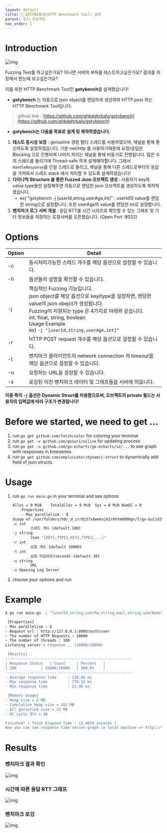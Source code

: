 ```yaml
---
layout: default
title: 📌 GOTYBENCH(HTTP Benchmark Tool) 설계
parent: 토이 프로젝트
nav_order: 1
---
```

# **Introduction**
![img](../../../assets/img/rds/24.gif)

Fuzzing Test를 하고싶은가요? 아니면 서버의 부하를 테스트하고싶은가요? 결과를 저장해서 한눈에 보고싶은가요?

이를 위한 HTTP Benchmark Tool인 **gotybench**를 설계했습니다! 

* **gotybench** 는 자동으로 json object를 랜덤하게 생성하여 HTTP.post 하는 HTTP Benchmark Tool입니다.
> github link : [https://github.com/ghkdqhrbals/gotybench](https://github.com/ghkdqhrbals/gotybench)

* **gotybench는 다음을 목표로 설계 및 제작하였습니다.**

1. **테스트 동시성 보장** : goroutine 경량 멀티 스레드를 사용하였으며, 채널을 통해 통신하도록 설정하였습니다. 기본 net/http 를 사용하기때문에 요청/응답은 Blocking 으로 진행되며 나머지 처리는 채널을 통해 비동기로 진행됩니다. 많은 수의 스레드를 돌리기에 Thread-safe 하게 설계해야합니다. 그래서 `HandleResponse`를 단일 스레드로 돌리고, 채널을 통해 다른 스레드로부터의 응답을 가져와서 스레드 stack 에서 처리할 수 있도록 설계하였습니다!
2. **다이나믹 Structure 을 통한 Fuzzed Json 오브젝트 생성** : 사용자가 key와 value type들만 설정해주면 자동으로 랜덤한 json 오브젝트를 생성하도록 제작하였습니다.
   * ex) "gotybench -j [userId,string,userAge,int]" : userId의 value를 랜덤한 string으로 설정합니다. 또한 userAge의 value를 랜덤한 int로 설정합니다.
3. **벤치마크 로그 서버 개설** : 응답 RTT를 시간 시리즈로 확인할 수 있는 그래프 및 기타 정보들을 저장하는 로컬서버를 오픈했습니다. (Open Port :8022)

# **Options**

| Option | Detail                                                                                                                                                                                                                        |
|--------|-------------------------------------------------------------------------------------------------------------------------------------------------------------------------------------------------------------------------------|
| -c     | 동시처리가능한 스레드 개수를 해당 옵션으로 설정할 수 있습니다.                                                                                                                                                                                           |
| -h     | 옵션들의 설명을 확인할 수 있습니다.                                                                                                                                                                                                          |
| -j     | 핵심적인 Fuzzing 기능입니다. <br> json object를 해당 옵션으로 key/type을 설정하면, 랜덤한 value의 json obejct가 생성됩니다.<br>Fuzzing이 지원되는 type 은 4가지로 아래와 같습니다.<br>int, float, string, boolean<br>Usage Example<br>ex) `-j "[userId,string,userAge,int]"` |
| -r     | HTTP POST request 개수를 해당 옵션으로 설정할 수 있습니다.                                                                                                                                                                                     |
| -t     | 벤치마크 클라이언트의 network connection 의 timeout을 해당 옵션으로 설정할 수 있습니다.                                                                                                                                                                 |
| -u     | 요청하는 URL을 설정할 수 있습니다.                                                                                                                                                                                                         |
| -s     | 로깅된 이전 벤치마크 데이터 및 그래프들을 서버에 띄웁니다.                                                                                                                                                                                       |

**이중 특히 `-j` 옵션은 Dynamic Struct를 차용함으로써, 오브젝트의 private 필드는 사용자의 입력값에 따라 구조가 변경됩니다!**

# **Before we started, we need to get ...**
1. run `go get github.com/fatih/color` for coloring your terminal
2. run `go get -v github.com/gosuri/uilive` for updating process
3. run `go get -u github.com/go-echarts/go-echarts/v2/...` to see graph with responses in timeseries.
4. run `go get github.com/ompluscator/dynamic-struct` to dynamically add field of json structs.

# **Usage**
1. run `go run main.go` in your terminal and see options

   ```bash
   Alloc = 0 MiB	TotalAlloc = 0 MiB	Sys = 8 MiB	NumGC = 0
       Properties
       - Max parallelism : 8
   Usage of /var/folders/h0/_d_zrr0j57x8wmknjb1r6hfm0000gn/T/go-build3252492082/b001/exe/main:
   -c int
           스레드 개수 (default 100)
   -j string
           Json "[KEY1,TYPE1,KEY2,TYPE2,...]" 
   -r int
           요청 개수 (default 10000)
   -t int
           요청 타임아웃(second) (default 30)
   -u string
           URL
   -s Opening Log Server
   ```                                                    
2. choose your options and run

# **Example**

```bash
$ go run main.go -j "[userId,string,userPw,string,mail,string,userName,string]" -r 10000 -c 1000 -u http://127.0.0.1:8080/auth/user

 [Properties]
- Max parallelism : 8
- Request url : http://127.0.0.1:8080/auth/user
- The number of HTTP Requests : 10000
- The number of threads : 100
Listening server's response .. (10000/10000)

 [Results]
---------------------------------------------------------
| Response Status 	| Count 	| Percent 	|
| 200 			| 10000/10000 	| 100.0%	|
---------------------------------------------------------
- Average response time 	: 110.66 ms
- Max response time     	: 770.32 ms
- Min response time     	: 21.46 ms

 [Memory Usage]
- Heap size = 2 MB
- Cumulative Heap size = 161 MB
- All goroutine size = 22 MB
- GC cycle 횟수 = 48

Finished! ( Total Elapsed Time : 11.4659 seconds ) 
Now you can see response time series graph in local machine => http://localhost:8022 

```

# **Results**
### **벤치마크 결과 확인**
![img](../../../assets/img/rds/27.png)
### **시간에 따른 응답 RTT 그래프**
![img](../../../assets/img/rds/28.png)
### **벤치마크 로깅**
![img](../../../assets/img/rds/29.png)
